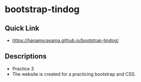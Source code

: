 # bootstrap-tindog
## Quick Link
* https://hanamurayama.github.io/bootstrap-tindog/
## Descriptions
* Practice 3
* The website is created for a practicing bootstrap and CSS.
